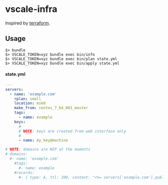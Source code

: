 # vscale-infra

Inspired by [terraform](https://www.terraform.io/).

## Usage

```
$> bundle
$> VSCALE_TOKEN=xyz bundle exec bin/info
$> VSCALE_TOKEN=xyz bundle exec bin/plan state.yml
$> VSCALE_TOKEN=xyz bundle exec bin/apply state.yml

```

#### state.yml

```yaml
---
servers:
  - name: 'example.com'
    rplan: small
    location: msk0
    make_from: centos_7_64_001_master
    tags:
      - name: example
    keys:
      # 
      # NOTE: keys are created from web interface only
      # 
      - name: my_key@machine

# NOTE: domains are WIP at the moments
# domains:
  #- name: 'example.com'
    #tags:
      #- name: example
    #records:
      #- { type: A, ttl: 300, content: "<%= servers['example.com'].public_address %>" }
```
